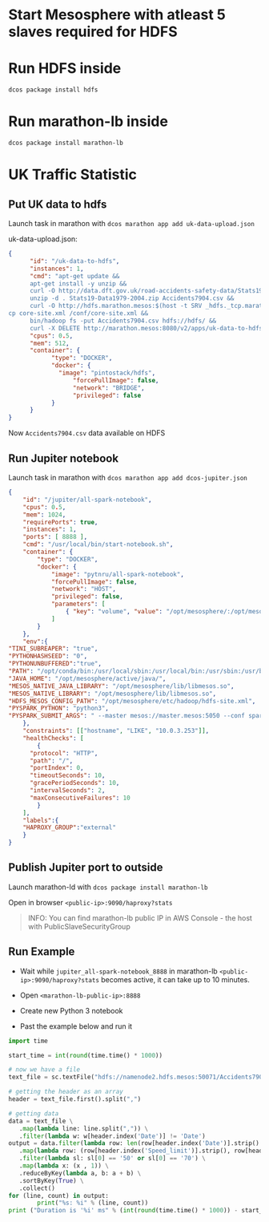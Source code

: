 # Start Mesosphere with atleast 5 slaves required for HDFS 

# Run HDFS inside

```dcos package install hdfs```

# Run marathon-lb inside

```dcos package install marathon-lb```

# UK Traffic Statistic

## Put UK data to hdfs

Launch task in marathon with ```dcos marathon app add uk-data-upload.json```

uk-data-upload.json:

```json
{
      "id": "/uk-data-to-hdfs",
      "instances": 1,
      "cmd": "apt-get update && 
      apt-get install -y unzip && 
      curl -O http://data.dft.gov.uk/road-accidents-safety-data/Stats19-Data1979-2004.zip && 
      unzip -d . Stats19-Data1979-2004.zip Accidents7904.csv && 
      curl -O http://hdfs.marathon.mesos:$(host -t SRV _hdfs._tcp.marathon.mesos | cut -f 7 -d' ')/core-site.xml
cp core-site.xml /conf/core-site.xml && 
      bin/hadoop fs -put Accidents7904.csv hdfs://hdfs/ && 
      curl -X DELETE http://marathon.mesos:8080/v2/apps/uk-data-to-hdfs",
      "cpus": 0.5,
      "mem": 512,
      "container": {
            "type": "DOCKER",
            "docker": {
              "image": "pintostack/hdfs",
      			  "forcePullImage": false,
      			  "network": "BRIDGE",
      			  "privileged": false
            }
      }
}
```

Now ```Accidents7904.csv``` data available on HDFS

## Run Jupiter notebook

Launch task in marathon with ```dcos marathon app add dcos-jupiter.json```

```json
{
    "id": "/jupiter/all-spark-notebook",
    "cpus": 0.5,
    "mem": 1024,
    "requirePorts": true,
    "instances": 1,
    "ports": [ 8888 ],
    "cmd": "/usr/local/bin/start-notebook.sh",
    "container": {
        "type": "DOCKER",
        "docker": {
            "image": "pytnru/all-spark-notebook",
            "forcePullImage": false,
            "network": "HOST",
            "privileged": false,
            "parameters": [
                { "key": "volume", "value": "/opt/mesosphere/:/opt/mesosphere/" }
            ]
        }
    },
    "env":{
"TINI_SUBREAPER": "true",
"PYTHONHASHSEED": "0",
"PYTHONUNBUFFERED":"true",
"PATH": "/opt/conda/bin:/usr/local/sbin:/usr/local/bin:/usr/sbin:/usr/bin:/sbin:/bin:/opt/mesosphere/bin/",
"JAVA_HOME": "/opt/mesosphere/active/java/",
"MESOS_NATIVE_JAVA_LIBRARY": "/opt/mesosphere/lib/libmesos.so",
"MESOS_NATIVE_LIBRARY": "/opt/mesosphere/lib/libmesos.so",
"HDFS_MESOS_CONFIG_PATH": "/opt/mesosphere/etc/hadoop/hdfs-site.xml",
"PYSPARK_PYTHON": "python3",
"PYSPARK_SUBMIT_ARGS": " --master mesos://master.mesos:5050 --conf spark.executor.uri=http://tc.pytn.ru/spark-1.6.1-bin-hadoop2.6.tgz"
    },
    "constraints": [["hostname", "LIKE", "10.0.3.253"]],
    "healthChecks": [
        {
      "protocol": "HTTP",
      "path": "/",
      "portIndex": 0,
      "timeoutSeconds": 10,
      "gracePeriodSeconds": 10,
      "intervalSeconds": 2,
      "maxConsecutiveFailures": 10
        }
    ],
    "labels":{
    "HAPROXY_GROUP":"external"
    }
}
```

## Publish Jupiter port to outside

Launch marathon-ld with ```dcos package install marathon-lb```

Open in browser ```<public-ip>:9090/haproxy?stats```

> INFO: You can find marathon-lb public IP in AWS Console - the host with PublicSlaveSecurityGroup

## Run Example

* Wait while ```jupiter_all-spark-notebook_8888``` in marathon-lb ```<public-ip>:9090/haproxy?stats``` becomes active, it can take up to 10 minutes. 

* Open ```<marathon-lb-public-ip>:8888```

* Create new Python 3 notebook

* Past the example below and run it


```python
import time

start_time = int(round(time.time() * 1000))

# now we have a file
text_file = sc.textFile("hdfs://namenode2.hdfs.mesos:50071/Accidents7904.csv")

# getting the header as an array
header = text_file.first().split(",")

# getting data
data = text_file \
   .map(lambda line: line.split(",")) \
   .filter(lambda w: w[header.index('Date')] != 'Date')
output = data.filter(lambda row: len(row[header.index('Date')].strip().split("/")) == 3) \
   .map(lambda row: (row[header.index('Speed_limit')].strip(), row[header.index('Date')].strip().split("/")[2])) \
   .filter(lambda sl: sl[0] == '50' or sl[0] == '70') \
   .map(lambda x: (x , 1)) \
   .reduceByKey(lambda a, b: a + b) \
   .sortByKey(True) \
   .collect()
for (line, count) in output:
        print("%s: %i" % (line, count))
print ("Duration is '%i' ms" % (int(round(time.time() * 1000)) - start_time))

```


